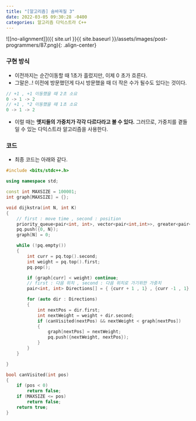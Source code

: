 ```yaml
---
title: "[알고리즘] 숨바꼭질 3"
date: 2022-03-05 09:30:28 -0400
categories: 알고리즘 다익스트라 C++
---
```


![[no-alignment]]({{ site.url }}{{ site.baseurl }}/assets/images/post-programmers/87.png){: .align-center}


### 구현 방식

- 이전까지는 순간이동할 때 1초가 흘렀지만, 이제 0 초가 흐른다.
- 그말은..! 이전에 방문했던게 다시 방문했을 때 더 작은 수가 될수도 있다는 것이다.

```cpp
// +1 , +1 이동했을 때 2초 소요
0 -> 1 -> 2 
// +1 , *2 이동했을 때 1초 소요
0 -> 1 -> 2
```

- 이럴 때는 **엣지들의 가중치가 각각 다르다라고 볼 수 있다.** 그러므로, 가중치를 곁들일 수 있는 다익스트라 알고리즘을 사용한다. 

### 코드

- 최종 코드는 아래와 같다.

```cpp
#include <bits/stdc++.h>

using namespace std;

const int MAXSIZE = 100001;
int graph[MAXSIZE] = {};

void dijkstra(int N, int K)
{
	// first : move time , second : position
	priority_queue<pair<int, int>, vector<pair<int,int>>, greater<pair<int,int>>> pq;
	pq.push({0, N});
	graph[N] = 0;

	while (!pq.empty())
	{
		int curr = pq.top().second;
		int weight = pq.top().first;
		pq.pop();

		if (graph[curr] < weight) continue;
		// first : 다음 위치 , second : 다음 위치로 가기위한 가중치
		pair<int, int> Directions[] = { {curr + 1 , 1} , {curr -1 , 1}, {curr * 2 , 0 } };

		for (auto dir : Directions)
		{
			int nextPos = dir.first;
			int nextWeight = weight + dir.second;
			if (canVisited(nextPos) && nextWeight < graph[nextPos])
			{
				graph[nextPos] = nextWeight;
				pq.push({nextWeight, nextPos});
			}
		}
	}

}

bool canVisited(int pos)
{
	if (pos < 0)
		return false;
	if (MAXSIZE <= pos)
		return false;
	return true;
}
```